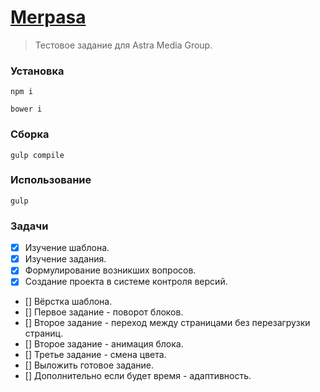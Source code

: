 ﻿[Merpasa](http://stillst.github.io/epixx-test/src/)
=====================================================================

> Тестовое задание для Astra Media Group.

### Установка

```
npm i
```
```
bower i
```

### Сборка

```
gulp compile
```

### Использование
```
gulp
```

### Задачи

- [x] Изучение шаблона.
- [x] Изучение задания.
- [x] Формулирование возникших вопросов.
- [x] Создание проекта в системе контроля версий.
- [] Вёрстка шаблона.
- [] Первое задание - поворот блоков.
- [] Второе задание - переход между страницами без перезагрузки страниц.
- [] Второе задание - анимация блока.
- [] Третье задание - смена цвета.
- [] Выложить готовое задание.
- [] Дополнительно если будет время - адаптивность.